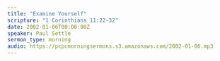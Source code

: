 ```yaml
---
title: "Examine Yourself"
scripture: "1 Corinthians 11:22-32"
date: 2002-01-06T00:00:00Z
speaker: Paul Settle
sermon_type: morning
audio: https://pcpcmorningsermons.s3.amazonaws.com/2002-01-06.mp3 
---
```



